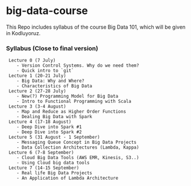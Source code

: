 # big-data-course
This Repo includes syllabus of the course Big Data 101, which will be given in Kodluyoruz.

### Syllabus (Close to final version)
	 Lecture 0 (7 July)
		- Version Control Systems. Why do we need them?
		- Quick intro to `git` 
	 Lecture 1 (20-21 July)
		- Big Data: Why and Where?
		- Characteristics of Big Data
	 Lecture 2 (27-28 July)
		- New(?) Programming Model for Big Data
		- Intro to Functional Programming with Scala
	 Lecture 3 (3-4 August)
		- Map and Reduce as Higher Order Functions
		- Dealing Big Data with Spark
	 Lecture 4 (17-18 August)
		- Deep Dive into Spark #1
		- Deep Dive into Spark #2
	 Lecture 5 (31 August - 1 September)
		- Messaging Queue Concept in Big Data Projects
		- Data Collection Architectures (Lambda, Kappa)
	 Lecture 6 (7-8 September)
		- Cloud Big Data Tools (AWS EMR, Kinesis, S3..)
		- Using Cloud big data tools
	 Lecture 7 (14-15 September)
		- Real life Big Data Projects
		- An Application of Lambda Architecture		
